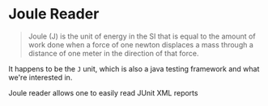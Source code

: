 # Joule Reader

> Joule (J) is the unit of energy in the SI that is equal to the amount of work done when a force of one newton displaces a mass through a distance of one meter in the direction of that force.

It happens to be the `J` unit, which is also a java testing framework and what we're interested in.

Joule reader allows one to easily read JUnit XML reports
